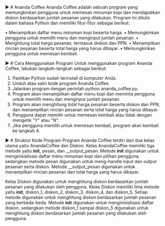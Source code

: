 ▶️ # Ananda Coffee
Ananda Coffee adalah sebuah program yang memungkinkan pengguna untuk memesan minuman kopi dan mendapatkan diskon berdasarkan jumlah pesanan yang dilakukan. Program ini ditulis dalam bahasa Python dan memiliki fitur-fitur sebagai berikut:

• Menampilkan daftar menu minuman kopi beserta harga.
• Memungkinkan pengguna untuk memilih menu dan menginput jumlah pesanan.
• Menghitung total harga pesanan, termasuk diskon dan PPN.
• Menampilkan rincian pesanan beserta total harga yang harus dibayar.
• Memungkinkan pengguna untuk memesan kembali.

▶️ # Cara Menggunakan Program
Untuk menggunakan program Ananda Coffee, lakukan langkah-langkah sebagai berikut:

1. Pastikan Python sudah terinstall di komputer Anda.
2. Unduh atau salin kode program Ananda Coffee.
3. Jalankan program dengan perintah python ananda_coffee.py.
4. Program akan menampilkan daftar menu kopi dan meminta pengguna untuk memilih menu dan menginput jumlah pesanan.
5. Program akan menghitung total harga pesanan beserta diskon dan PPN, dan menampilkan rincian pesanan serta total harga yang harus dibayar.
6. Pengguna dapat memilih untuk memesan kembali atau tidak dengan mengetik "Y" atau "N".
7. Jika pengguna memilih untuk memesan kembali, program akan kembali ke langkah 4.

▶️ # Struktur Kode Program
Program Ananda Coffee terdiri dari dua kelas utama yaitu AnandaCoffee dan Diskon. Kelas AnandaCoffee memiliki tiga metode yaitu __init__, pesan, dan __output_pesan. Metode __init__ digunakan untuk menginisialisasi daftar menu minuman kopi dan pilihan pengguna, sedangkan metode pesan digunakan untuk meng-handle input dan output pesanan serta diskon. Metode __output_pesan digunakan untuk menampilkan rincian pesanan dan total harga yang harus dibayar.

Kelas Diskon digunakan untuk menghitung diskon berdasarkan jumlah pesanan yang dilakukan oleh pengguna. Kelas Diskon memiliki lima metode yaitu __init__, diskon_1, diskon_2, diskon_3, diskon_4, dan diskon_5. Setiap metode digunakan untuk menghitung diskon berdasarkan jumlah pesanan yang berbeda-beda. Metode __init__ digunakan untuk menginisialisasi daftar diskon, sedangkan metode diskon_1 sampai diskon_5 digunakan untuk menghitung diskon berdasarkan jumlah pesanan yang dilakukan oleh pengguna.
